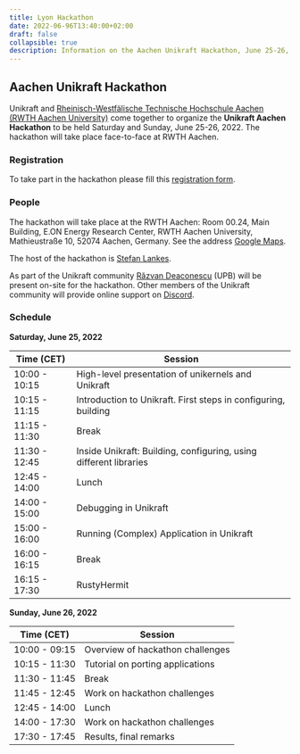 ```yaml
---
title: Lyon Hackathon
date: 2022-06-96T13:40:00+02:00
draft: false
collapsible: true
description: Information on the Aachen Unikraft Hackathon, June 25-26, 2022
---
```


## Aachen Unikraft Hackathon

Unikraft and [Rheinisch-Westfälische Technische Hochschule Aachen (RWTH Aachen University)](https://www.rwth-aachen.de) come together to organize the **Unikraft Aachen Hackathon** to be held Saturday and Sunday, June 25-26, 2022.
The hackathon will take place face-to-face at RWTH Aachen.

### Registration

To take part in the hackathon please fill this [registration form](https://forms.gle/FxuP29ytbrW7ERUy9).

### People

The hackathon will take place at the RWTH Aachen:
Room 00.24, Main Building, E.ON Energy Research Center, RWTH Aachen University, Mathieustraße 10, 52074 Aachen, Germany.
See the address [Google Maps](https://goo.gl/maps/kKjJyUxnb1BUnGRBA).

The host of the hackathon is [Stefan Lankes](https://www.acs.eonerc.rwth-aachen.de/go/id/fqxm/lidx/1).

As part of the Unikraft community [Răzvan Deaconescu](https://github.com/razvand/) (UPB) will be present on-site for the hackathon.
Other members of the Unikraft community will provide online support on [Discord](https://bit.ly/UnikraftDiscord).

### Schedule

**Saturday, June 25, 2022**

| Time (CET)    | Session                                             |
| ------------- | --------------------------------------------------- |
| 10:00 - 10:15 | High-level presentation of unikernels and Unikraft |
| 10:15 - 11:15 | Introduction to Unikraft. First steps in configuring, building |
| 11:15 - 11:30 | Break |
| 11:30 - 12:45 | Inside Unikraft: Building, configuring, using different libraries |
| 12:45 - 14:00 | Lunch |
| 14:00 - 15:00 | Debugging in Unikraft |
| 15:00 - 16:00 | Running (Complex) Application in Unikraft |
| 16:00 - 16:15 | Break |
| 16:15 - 17:30 | RustyHermit |

**Sunday, June 26, 2022**

| Time (CET)    | Session                                             |
| ------------- | --------------------------------------------------- |
| 10:00 - 09:15 | Overview of hackathon challenges |
| 10:15 - 11:30 | Tutorial on porting applications |
| 11:30 - 11:45 | Break |
| 11:45 - 12:45 | Work on hackathon challenges |
| 12:45 - 14:00 | Lunch |
| 14:00 - 17:30 | Work on hackathon challenges |
| 17:30 - 17:45 | Results, final remarks |
